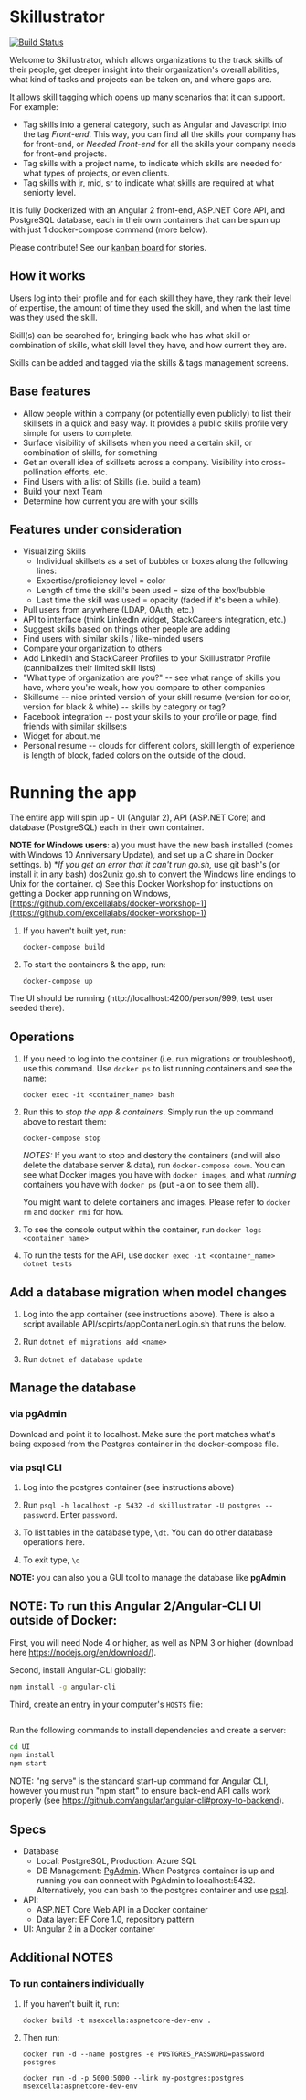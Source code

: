 # Skillustrator

[![Build Status](https://travis-ci.org/excellalabs/skillustrator.svg?branch=master)](https://travis-ci.org/excellalabs/skillustrator)

Welcome to Skillustrator, which allows organizations to the track skills of their people, get deeper insight into their organization's overall abilities, what kind of tasks and projects can be taken on, and where gaps are. 

It allows skill tagging which opens up many scenarios that it can support. For example:
* Tag skills into a general category, such as Angular and Javascript into the tag *Front-end*. This way, you can find all the skills your company has for front-end, or *Needed Front-end* for all the skills your company needs for front-end projects.
* Tag skills with a project name, to indicate which skills are needed for what types of projects, or even clients. 
* Tag skills with jr, mid, sr to indicate what skills are required at what seniorty level. 

It is fully Dockerized with an Angular 2 front-end, ASP.NET Core API, and PostgreSQL database, each in their own containers that can be spun up with just 1 docker-compose command (more below).

Please contribute! See our [kanban board](https://github.com/excellalabs/skillustrator/projects/1) for stories.

## How it works

Users log into their profile and for each skill they have, they rank their level of expertise, the amount of time they used the skill, and when the last time was they used the skill. 

Skill(s) can be searched for, bringing back who has what skill or combination of skills, what skill level they have, and how current they are.

Skills can be added and tagged via the skills & tags management screens.

## Base features

* Allow people within a company (or potentially even publicly) to list their skillsets in a quick and easy way. It provides a public skills profile very simple for users to complete.
* Surface visibility of skillsets when you need a certain skill, or combination of skills, for something
* Get an overall idea of skillsets across a company. Visibility into cross-pollination efforts, etc.
* Find Users with a list of Skills (i.e. build a team)
* Build your next Team
* Determine how current you are with your skills 

## Features under consideration

* Visualizing Skills
    * Individual skillsets as a set of bubbles or boxes along the following lines:
    * Expertise/proficiency level = color
    * Length of time the skill's been used = size of the box/bubble
    * Last time the skill was used = opacity (faded if it's been a while).
* Pull users from anywhere (LDAP, OAuth, etc.)
* API to interface (think LinkedIn widget, StackCareers integration, etc.)
* Suggest skills based on things other people are adding
* Find users with similar skills / like-minded users
* Compare your organization to others
* Add LinkedIn and StackCareer Profiles to your Skillustrator Profile (cannibalizes their limited skill lists)
* "What type of organization are you?" -- see what range of skills you have, where you're weak, how you compare to other companies
* Skillsume -- nice printed version of your skill resume (version for color, version for black & white) -- skills by category or tag?
* Facebook integration -- post your skills to your profile or page, find friends with similar skillsets
* Widget for about.me
* Personal resume -- clouds for different colors, skill length of experience is length of block, faded colors on the outside of the cloud.

# Running the app

The entire app will spin up - UI (Angular 2), API (ASP.NET Core) and database (PostgreSQL) each in their own container. 

**NOTE for Windows users**: 
    a) you must have the new bash installed (comes with Windows 10 Anniversary Update), and set up a C share in Docker settings. 
    b) **If you get an error that it can't run go.sh,* use git bash's (or install it in any bash) dos2unix go.sh to convert the Windows line endings to Unix for the container.
    c) See this Docker Workshop for instuctions on getting a Docker app running on Windows, [https://github.com/excellalabs/docker-workshop-1](https://github.com/excellalabs/docker-workshop-1)

1. If you haven't built yet, run: 

    `docker-compose build`

1. To start the containers & the app, run: 

    `docker-compose up`

The UI should be running 
(http://localhost:4200/person/999, test user seeded there).



## Operations

1. If you need to log into the container (i.e. run migrations or troubleshoot), use this command. Use `docker ps` to list running containers and see the name:

    `docker exec -it <container_name> bash`

1. Run this to *stop the app & containers*. Simply run the up command above to restart them:

    `docker-compose stop`

    *NOTES:* 
    If you want to stop and destory the containers (and will also delete the database server & data), run `docker-compose down`. You can see what Docker images you have with `docker images`, and what *running* containers you have with `docker ps` (put -a on to see them all). 
    
    You might want to delete containers and images. Please refer to `docker rm` and `docker rmi` for how.

1. To see the console output within the container, run `docker logs <container_name>`

1. To run the tests for the API, use `docker exec -it <container_name> dotnet tests`

## Add a database migration when model changes 

1. Log into the app container (see instructions above). There is also a script available API/scpirts/appContainerLogin.sh that runs the below.

1. Run `dotnet ef migrations add <name>`

1. Run `dotnet ef database update`

## Manage the database 

### via pgAdmin 

Download and point it to localhost. Make sure the port matches what's being exposed from the Postgres container in the docker-compose file. 

### via psql CLI

1. Log into the postgres container (see instructions above)

1. Run `psql -h localhost -p 5432 -d skillustrator -U postgres --password`. Enter `password`.

1. To list tables in the database type, `\dt`. You can do other database operations here. 

1. To exit type, `\q`

**NOTE:** you can also you a GUI tool to manage the database like **pgAdmin**

## NOTE: To run this Angular 2/Angular-CLI UI outside of Docker:

First, you will need Node 4 or higher, as well as NPM 3 or higher (download here https://nodejs.org/en/download/).

Second, install Angular-CLI globally:
```bash
npm install -g angular-cli
```

Third, create an entry in your computer's `HOSTS` file:
```api   127.0.0.1
```

Run the following commands to install dependencies and create a server:

```bash
cd UI
npm install
npm start
```

NOTE: "ng serve" is the standard start-up command for Angular CLI, however you must run "npm start" to ensure back-end API calls work properly (see https://github.com/angular/angular-cli#proxy-to-backend).


## Specs

- Database
    - Local: PostgreSQL, Production: Azure SQL
    - DB Management: [PgAdmin](https://www.pgadmin.org/). When Postgres container is up and running you can connect with PgAdmin to localhost:5432. Alternatively, you can bash to the postgres container and use [psql](https://www.postgresql.org/docs/9.2/static/app-psql.html).
- API: 
    - ASP.NET Core Web API in a Docker container
    - Data layer: EF Core 1.0, repository pattern
- UI: Angular 2 in a Docker container

## Additional NOTES

### To run containers individually 

1. If you haven't built it, run:

    `docker build -t msexcella:aspnetcore-dev-env . `

1. Then run: 

    ```
    docker run -d --name postgres -e POSTGRES_PASSWORD=password postgres

    docker run -d -p 5000:5000 --link my-postgres:postgres msexcella:aspnetcore-dev-env 
    ```
